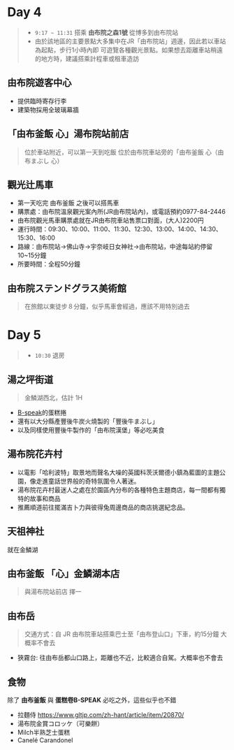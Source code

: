 # Day 4
> * `9:17 ~ 11:31` 搭乘 __由布院之森1號__ 從博多到由布院站
> * 由於該地區的主要景點大多集中在JR「由布院站」週邊，因此若以車站為起點，步行1小時內即 可遊覽各種觀光景點。如果想去距離車站稍遠的地方時，建議搭乘計程車或租車造訪

## 由布院遊客中心
* 提供臨時寄存行李
* 建築物採用全玻璃幕牆

## 「由布釜飯 心」湯布院站前店
> 位於車站附近，可以第一天到吃飯
位於由布院車站旁的「由布釜飯 心（由布まぶし 心）

## 觀光辻馬車
* 第一天吃完 由布釜飯 之後可以搭馬車
* 購票處：由布院溫泉觀光案內所(JR由布院站內)，或電話預約0977-84-2446
* 由布院觀光馬車購票處就在JR由布院車站售票口對面，(大人)2200円
* 運行時間：09:30、10:00、11:00、11:30、12:30、13:00、14:00、14:30、15:30、16:00
* 路線：由布院站→佛山寺→宇奈岐日女神社→由布院站，中途每站約停留10~15分鐘
* 所要時間：全程50分鐘

## 由布院ステンドグラス美術館
> 在旅館以東徒步８分鐘，似乎馬車會經過，應該不用特別過去


# Day 5
> * `10:30` 退房
## 湯之坪街道
> 金鱗湖西北，估計 1H
* [B-speak](https://www.gltjp.com/zh-hant/directory/item/14889/)的蛋糕捲
* 還有以大分縣產豐後牛炭火燒製的「豐後牛まぶし」
* 以及同樣使用豐後牛製作的「由布院漢堡」等必吃美食


## 湯布院花卉村
* 以電影「哈利波特」取景地而聲名大噪的英國科茨沃爾德小鎮為藍圖的主題公園，像走進童話世界般的奇特氛圍令人著迷。
* 湯布院花卉村最迷人之處在於園區內分布的各種特色主題商店，每一間都有獨特的故事和商品
* 推薦順道前往擺滿吉卜力與彼得兔周邊商品的商店挑選紀念品。


## 天祖神社
就在金鱗湖

## 由布釜飯 「心」金鱗湖本店
> 與湯布院站前店 擇一


## 由布岳
> 交通方式：自 JR 由布院車站搭乘巴士至「由布登山口」下車，約15分鐘
> 大概率不會去

* 狹霧台: 往由布岳都山口路上，距離也不近，比較適合自駕。大概率也不會去


## 食物 
除了 __由布釜飯__ 與 __蛋糕卷B-SPEAK__ 必吃之外，這些似乎也不錯
* 拉麵侍
  https://www.gltjp.com/zh-hant/article/item/20870/
* 湯布院金賞コロッケ（可樂餅）
* Milch半熟芝士蛋糕
* Canelé Carandonel

